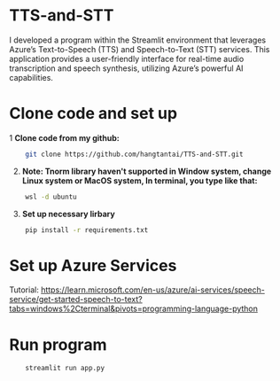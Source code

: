 # TTS-and-STT
I developed a program within the Streamlit environment that leverages Azure’s Text-to-Speech (TTS) and Speech-to-Text (STT) services. This application provides a user-friendly interface for real-time audio transcription and speech synthesis, utilizing Azure’s powerful AI capabilities.

# Clone code and set up
1 **Clone code from my github:**
```bash
    git clone https://github.com/hangtantai/TTS-and-STT.git
```
2. **Note: Tnorm library haven't supported in Window system, change Linux system or MacOS system, In terminal, you type like that:**
```bash
    wsl -d ubuntu
```
3. **Set up necessary lirbary**
```bash
    pip install -r requirements.txt
```
# Set up Azure Services
Tutorial: https://learn.microsoft.com/en-us/azure/ai-services/speech-service/get-started-speech-to-text?tabs=windows%2Cterminal&pivots=programming-language-python

# Run program
```bash
    streamlit run app.py
